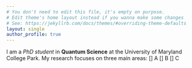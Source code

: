 ```yaml
---
# You don't need to edit this file, it's empty on purpose.
# Edit theme's home layout instead if you wanna make some changes
# See: https://jekyllrb.com/docs/themes/#overriding-theme-defaults
layout: single
author_profile: true
---
```

I am a *PhD student* in **Quantum Science** at the University of Maryland College Park.
My research focuses on three main areas:
[] A
[] B
[] C
